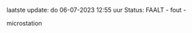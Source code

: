 laatste update: 
do 06-07-2023 12:55   uur 
Status: FAALT - fout - 
<div class="service R">microstation</div>